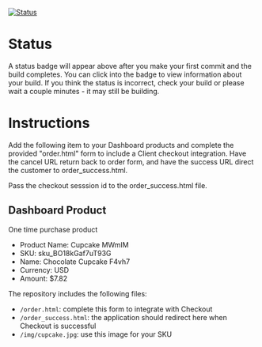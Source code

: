 [![Status](https://img.shields.io/badge/status-NO%20COMMIT-blue.svg)](https://github.com/raysaavedra-work/bakery_scaffold_yEfxtNdFkwouXnm3)

# Status

A status badge will appear above after you make your first commit and the build completes. You can click into the badge to view information about your build. If you think the status is incorrect, check your build or please wait a couple minutes - it may still be building.

# Instructions

Add the following item to your Dashboard products and complete the provided "order.html" form to include a Client checkout integration. Have the cancel URL return back to order form, and have the success URL direct the customer to order_success.html.

Pass the checkout sesssion id to the order_success.html file.

## Dashboard Product
One time purchase product
* Product Name: Cupcake MWmIM
* SKU: sku_BO18kGaf7uT93G
* Name: Chocolate Cupcake F4vh7
* Currency: USD
* Amount: $7.82

The repository includes the following files:
* `/order.html`: complete this form to integrate with Checkout
* `/order_success.html`: the application should redirect here when Checkout is successful
* `/img/cupcake.jpg`: use this image for your SKU
